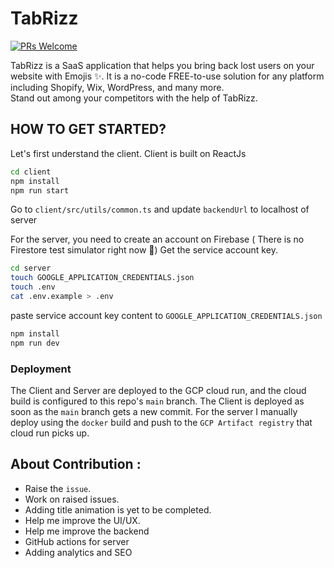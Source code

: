 # TabRizz
[![PRs Welcome](https://img.shields.io/badge/PRs-welcome-brightgreen.svg)](https://github.com/facebookresearch/fairscale/blob/master/CONTRIBUTING.md)  

TabRizz is a SaaS application that helps you bring back lost users on your website with Emojis ✨. 
It is a no-code FREE-to-use solution for any platform including Shopify, Wix, WordPress, and many more.  
Stand out among your competitors with the help of TabRizz.

## HOW TO GET STARTED?
Let's first understand the client.
Client is built on ReactJs

```bash
cd client
npm install
npm run start
```
Go to `client/src/utils/common.ts` and update `backendUrl` to localhost of server

For the server, you need to create an account on Firebase
( There is no Firestore test simulator right now 🥲)
Get the service account key.

```bash
cd server
touch GOOGLE_APPLICATION_CREDENTIALS.json
touch .env
cat .env.example > .env
```
paste service account key content to `GOOGLE_APPLICATION_CREDENTIALS.json`

```bash
npm install
npm run dev
```

### Deployment

The Client and Server are deployed to the GCP cloud run, and the cloud build is configured to this repo's `main` branch.
The Client is deployed as soon as the `main` branch gets a new commit. 
For the server I manually deploy using the `docker` build and push to the `GCP Artifact registry` that cloud run picks up.


                                
## About Contribution :
* Raise the `issue`.
* Work on raised issues.
* Adding title animation is yet to be completed. 
* Help me improve the UI/UX.
* Help me improve the backend
* GitHub actions for server
* Adding analytics and SEO


            

